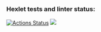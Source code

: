 ### Hexlet tests and linter status:
[![Actions Status](https://github.com/DKDION/python-project-lvl1/workflows/hexlet-check/badge.svg)](https://github.com/DKDION/python-project-lvl1/actions)
<a href="https://codeclimate.com/github/codeclimate/codeclimate/maintainability"><img src="https://api.codeclimate.com/v1/badges/a99a88d28ad37a79dbf6/maintainability" /></a>
